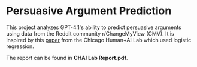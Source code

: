 # Persuasive Argument Prediction

This project analyzes GPT-4.1's ability to predict persuasive arguments using data from the Reddit community r/ChangeMyView (CMV). It is inspired by this [paper](https://chenhaot.com/pubs/winning-arguments.pdf) from the Chicago Human+AI Lab which used logistic regression.

The report can be found in **CHAI Lab Report.pdf**.
